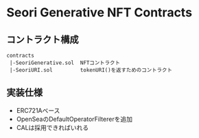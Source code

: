 # Seori Generative NFT Contracts

## コントラクト構成

```
contracts
 |-SeoriGenerative.sol  NFTコントラクト
 |-SeoriURI.sol         tokenURI()を返すためのコントラクト
```

## 実装仕様

- ERC721Aベース
- OpenSeaのDefaultOperatorFiltererを追加
- CALは採用できればいれる

